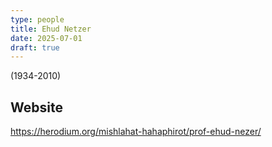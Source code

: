 ```yaml
---
type: people
title: Ehud Netzer
date: 2025-07-01
draft: true
---
```


<!-- position title, institution -->
(1934-2010)

<!--
## E-mail

-->

## Website

https://herodium.org/mishlahat-hahaphirot/prof-ehud-nezer/

<!--
{{< id vocab="ORCID" id="" >}}
-->

<!-- Description -->
